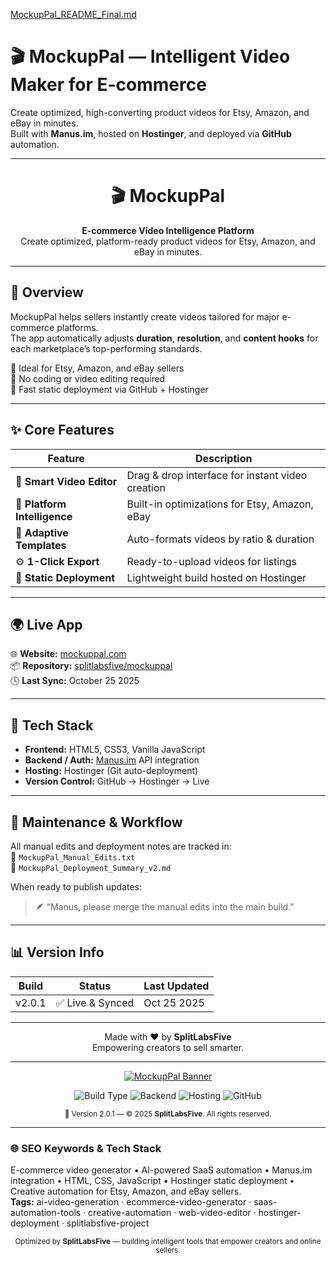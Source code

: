 [MockupPal_README_Final.md](https://github.com/user-attachments/files/23145421/MockupPal_README_Final.md)
# 🎬 MockupPal — Intelligent Video Maker for E-commerce

Create optimized, high-converting product videos for Etsy, Amazon, and eBay in minutes.  
Built with **Manus.im**, hosted on **Hostinger**, and deployed via **GitHub** automation.  

---

<h1 align="center">🎬 MockupPal</h1>  
<p align="center">
  <b>E-commerce Video Intelligence Platform</b><br>
  Create optimized, platform-ready product videos for Etsy, Amazon, and eBay in minutes.
</p>

---

## 🚀 Overview
MockupPal helps sellers instantly create videos tailored for major e-commerce platforms.  
The app automatically adjusts **duration**, **resolution**, and **content hooks** for each marketplace’s top-performing standards.  

🔹 Ideal for Etsy, Amazon, and eBay sellers  
🔹 No coding or video editing required  
🔹 Fast static deployment via GitHub + Hostinger  

---

## ✨ Core Features
| Feature | Description |
|----------|-------------|
| 🎥 **Smart Video Editor** | Drag & drop interface for instant video creation |
| 🧠 **Platform Intelligence** | Built-in optimizations for Etsy, Amazon, eBay |
| 🎨 **Adaptive Templates** | Auto-formats videos by ratio & duration |
| ⚙️ **1-Click Export** | Ready-to-upload videos for listings |
| 💾 **Static Deployment** | Lightweight build hosted on Hostinger |

---

## 🌍 Live App
🌐 **Website:** [mockuppal.com](https://www.mockuppal.com)  
📦 **Repository:** [splitlabsfive/mockuppal](https://github.com/splitlabsfive/mockuppal)  
🕓 **Last Sync:** October 25 2025  

---

## 🧩 Tech Stack
- **Frontend:** HTML5, CSS3, Vanilla JavaScript  
- **Backend / Auth:** [Manus.im](https://manus.im) API integration  
- **Hosting:** Hostinger (Git auto-deployment)  
- **Version Control:** GitHub → Hostinger → Live  

---

## 🧠 Maintenance & Workflow
All manual edits and deployment notes are tracked in:  
📄 `MockupPal_Manual_Edits.txt`  
📘 `MockupPal_Deployment_Summary_v2.md`  

When ready to publish updates:  
> 🪶 “Manus, please merge the manual edits into the main build.”

---

## 📊 Version Info
| Build | Status | Last Updated |
|--------|--------|---------------|
| v2.0.1 | ✅ Live & Synced | Oct 25 2025 |

---

<p align="center">
Made with ❤️ by <b>SplitLabsFive</b>  
<br>Empowering creators to sell smarter.
</p>

---

<p align="center">
  <a href="https://mockuppal.com" target="_blank">
    <img src="https://img.shields.io/badge/🎬%20MockupPal%20–%20Create%20Optimized%20E-commerce%20Videos%20in%20Minutes-ffffff?style=for-the-badge&labelColor=2ea44f&color=2ea44f" alt="MockupPal Banner"/>
  </a>
</p>

<p align="center">
  <img src="https://img.shields.io/badge/Build-Static%20Deployment-2ea44f?style=for-the-badge&logo=html5&logoColor=white" alt="Build Type"/>
  <img src="https://img.shields.io/badge/Backend-Manus.im-f39c12?style=for-the-badge&logo=python&logoColor=white" alt="Backend"/>
  <img src="https://img.shields.io/badge/Hosting-Hostinger-6f42c1?style=for-the-badge&logo=vercel&logoColor=white" alt="Hosting"/>
  <img src="https://img.shields.io/badge/Repo-GitHub-000000?style=for-the-badge&logo=github&logoColor=white" alt="GitHub"/>
</p>

<p align="center">
  <sub>🧩 Version 2.0.1 — © 2025 <b>SplitLabsFive</b>. All rights reserved.</sub>
</p>

---

### 🌐 SEO Keywords & Tech Stack
E-commerce video generator • AI-powered SaaS automation • Manus.im integration • HTML, CSS, JavaScript • Hostinger static deployment • Creative automation for Etsy, Amazon, and eBay sellers.  
**Tags:** ai-video-generation · ecommerce-video-generator · saas-automation-tools · creative-automation · web-video-editor · hostinger-deployment · splitlabsfive-project  

<p align="center">
  <sub>Optimized by <b>SplitLabsFive</b> — building intelligent tools that empower creators and online sellers.</sub>
</p>

